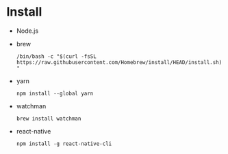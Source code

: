 # Install
- Node.js
- brew
  
  ```/bin/bash -c "$(curl -fsSL https://raw.githubusercontent.com/Homebrew/install/HEAD/install.sh)"```

- yarn

    ```npm install --global yarn```

- watchman
  
  ```brew install watchman```

- react-native
  
  ```npm install -g react-native-cli```